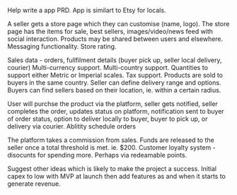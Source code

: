 Help write a app PRD. App is similart to Etsy for locals.

A seller gets a store page which they can customise (name, logo). 
The store page has the items for sale, best sellers, images/video/news feed with social interaction. 
Products may be shared between users and elsewhere. 
Messaging functionality.
Store rating.

Sales data - orders, fullfilment details (buyer pick up, seller local delivery, courier)
Multi-currency support.
Multi-country support.
Quantities to support either Metric or Imperial scales.
Tax support.
Products are sold to buyers in the same country.
Seller can define delivery range and options.
Buyers can find sellers based on their location, ie. within a certain radius.


User will purchse the product via the platform, seller gets notified, seller completes the order, updates status on platform, notification sent to buyer of order status, option to deliver locally to buyer, buyer to pick up, or delivery via courier. 
Ablitity schedule orders

The platform takes a commission from sales. 
Funds are released to the seller once a total threshold is met. ie. $200. 
Customer loyalty system - disocunts for spending more. Perhaps via redeamable points.

Suggest other ideas which is likely to make the project a success. 
Initial capex to low with MVP at launch then add features as and when it starts to generate revenue. 
